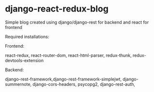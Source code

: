 # django-react-redux-blog
Simple blog created using django/django-rest for backend and react for frontend

Required installations:

Frontend:

react-redux, react-router-dom, react-html-parser, redux-thunk, redux-devtools-extension

Backend:

django-rest-framework,django-rest-framework-simplejwt, django-summernote, django-cors-headers, psycopg2, django-rest-auth, 
